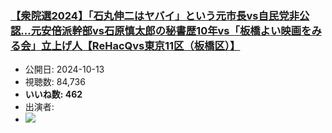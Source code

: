 ### [【衆院選2024】「石丸伸二はヤバイ」という元市長vs自民党非公認…元安倍派幹部vs石原慎太郎の秘書歴10年vs「板橋よい映画をみる会」立上げ人【ReHacQvs東京11区（板橋区）】](https://www.youtube.com/watch?v=i9FjMlLIn7c)
-   公開日: 2024-10-13
-   視聴数: 84,736
-   **いいね数: 462**
-   出演者: 
- [![](https://img.youtube.com/vi/i9FjMlLIn7c/hqdefault.jpg)](https://www.youtube.com/watch?v=i9FjMlLIn7c)

